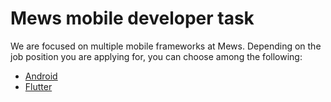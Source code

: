 # Mews mobile developer task

We are focused on multiple mobile frameworks at Mews. Depending on the job position you are applying for, you can choose among the following:

* [Android](Android.md)
* [Flutter](Flutter.md)

